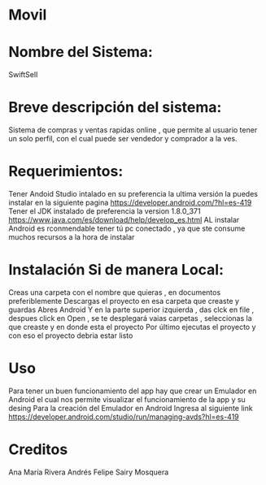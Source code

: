 # Movil

# Nombre del Sistema: 
SwiftSell

# Breve descripción del sistema:
Sistema de compras y ventas rapidas online , que permite al usuario tener un solo perfil, con el cual puede ser vendedor y comprador a la ves.

# Requerimientos:
Tener Andoid Studio intalado en su preferencia la ultima versión la puedes instalar en la siguiente pagina https://developer.android.com/?hl=es-419
Tener el JDK instalado de preferencia la version  1.8.0_371  https://www.java.com/es/download/help/develop_es.html
AL instalar Android es rconmendable tener tú pc conectado , ya que ste consume muchos recursos a la hora de instalar 

# Instalación Si de manera Local:
Creas una carpeta con el nombre que quieras , en documentos preferiblemente
Descargas el proyecto en esa carpeta que creaste y guardas 
Abres Android Y en la parte superior izquierda , das clck en file , despues click en Open , se te desplegará vaias carpetas , seleccionas la que creaste y en donde esta el proyecto 
Por último ejecutas el proyecto y con eso el proyecto debria estar listo 

# Uso
Para tener un buen funcionamiento del app hay que crear un Emulador en Android el cual nos permite visualizar el funcionamiento de la app y su desing 
Para la creación del Emulador en Android Ingresa al siguiente link https://developer.android.com/studio/run/managing-avds?hl=es-419


# Creditos 
Ana María Rivera 
Andrés Felipe 
Sairy Mosquera 

